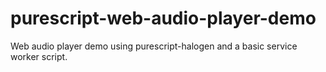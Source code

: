 # purescript-web-audio-player-demo

Web audio player demo using purescript-halogen and a basic service worker script.
